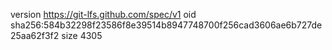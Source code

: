 version https://git-lfs.github.com/spec/v1
oid sha256:584b32298f23586f8e39514b8947748700f256cad3606ae6b727de25aa62f3f2
size 4305
